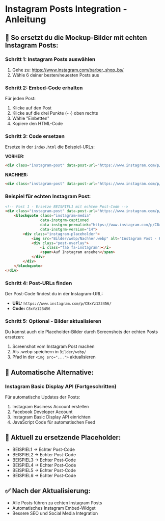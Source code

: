 # Instagram Posts Integration - Anleitung

## 🎯 So ersetzt du die Mockup-Bilder mit echten Instagram Posts:

### Schritt 1: Instagram Posts auswählen
1. Gehe zu: https://www.instagram.com/barber_shop_bs/
2. Wähle 6 deiner besten/neuesten Posts aus

### Schritt 2: Embed-Code erhalten
Für jeden Post:
1. Klicke auf den Post
2. Klicke auf die drei Punkte (⋯) oben rechts
3. Wähle "Einbetten"
4. Kopiere den HTML-Code

### Schritt 3: Code ersetzen
Ersetze in der `index.html` die Beispiel-URLs:

**VORHER:**
```html
<div class="instagram-post" data-post-url="https://www.instagram.com/p/BEISPIEL1/">
```

**NACHHER:**
```html
<div class="instagram-post" data-post-url="https://www.instagram.com/p/ECHTER_POST_CODE/">
```

### Beispiel für echten Instagram Post:
```html
<!-- Post 1 - Ersetze BEISPIEL1 mit echtem Post-Code -->
<div class="instagram-post" data-post-url="https://www.instagram.com/p/C8xYz123456/">
    <blockquote class="instagram-media" 
                data-instgrm-captioned 
                data-instgrm-permalink="https://www.instagram.com/p/C8xYz123456/" 
                data-instgrm-version="14">
        <div class="instagram-placeholder">
            <img src="Bilder/webp/Nachher.webp" alt="Instagram Post - Premium Haarschnitt" loading="lazy">
            <div class="post-overlay">
                <i class="fab fa-instagram"></i>
                <span>Auf Instagram ansehen</span>
            </div>
        </div>
    </blockquote>
</div>
```

### Schritt 4: Post-URLs finden
Der Post-Code findest du in der Instagram-URL:
- **URL:** `https://www.instagram.com/p/C8xYz123456/`
- **Code:** `C8xYz123456`

### Schritt 5: Optional - Bilder aktualisieren
Du kannst auch die Placeholder-Bilder durch Screenshots der echten Posts ersetzen:
1. Screenshot vom Instagram Post machen
2. Als .webp speichern in `Bilder/webp/`
3. Pfad in der `<img src="...">` aktualisieren

## 🚀 Automatische Alternative:

### Instagram Basic Display API (Fortgeschritten)
Für automatische Updates der Posts:
1. Instagram Business Account erstellen
2. Facebook Developer Account
3. Instagram Basic Display API einrichten
4. JavaScript Code für automatischen Feed

## 📝 Aktuell zu ersetzende Placeholder:
- BEISPIEL1 → Echter Post-Code
- BEISPIEL2 → Echter Post-Code  
- BEISPIEL3 → Echter Post-Code
- BEISPIEL4 → Echter Post-Code
- BEISPIEL5 → Echter Post-Code
- BEISPIEL6 → Echter Post-Code

## ✅ Nach der Aktualisierung:
- Alle Posts führen zu echten Instagram Posts
- Automatisches Instagram Embed-Widget
- Bessere SEO und Social Media Integration
